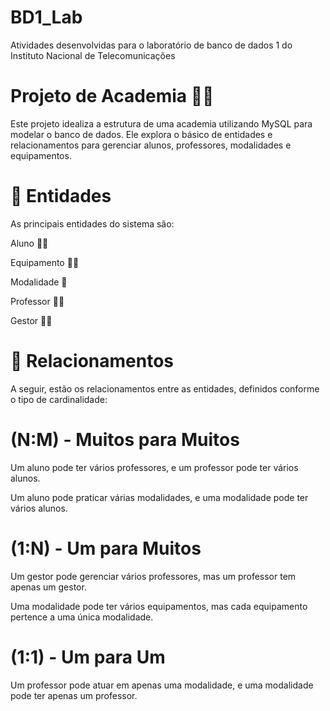 # BD1_Lab
Atividades desenvolvidas para o laboratório de banco de dados 1 do Instituto Nacional de Telecomunicações


# Projeto de Academia 🏋️‍♀️

Este projeto idealiza a estrutura de uma academia utilizando MySQL para modelar o banco de dados. Ele explora o básico de entidades e relacionamentos para gerenciar alunos, professores, modalidades e equipamentos.

# 🏢 Entidades

As principais entidades do sistema são:

Aluno 🧑‍🎓

Equipamento 🏋️‍♂️

Modalidade 🏅

Professor 👩‍🏫

Gestor 🧑‍💼

# 🔗 Relacionamentos

A seguir, estão os relacionamentos entre as entidades, definidos conforme o tipo de cardinalidade:

# (N:M) - Muitos para Muitos

  Um aluno pode ter vários professores, e um professor pode ter vários alunos.

  Um aluno pode praticar várias modalidades, e uma modalidade pode ter vários alunos.

# (1:N) - Um para Muitos

  Um gestor pode gerenciar vários professores, mas um professor tem apenas um gestor.

  Uma modalidade pode ter vários equipamentos, mas cada equipamento pertence a uma única modalidade.

# (1:1) - Um para Um

  Um professor pode atuar em apenas uma modalidade, e uma modalidade pode ter apenas um professor.
